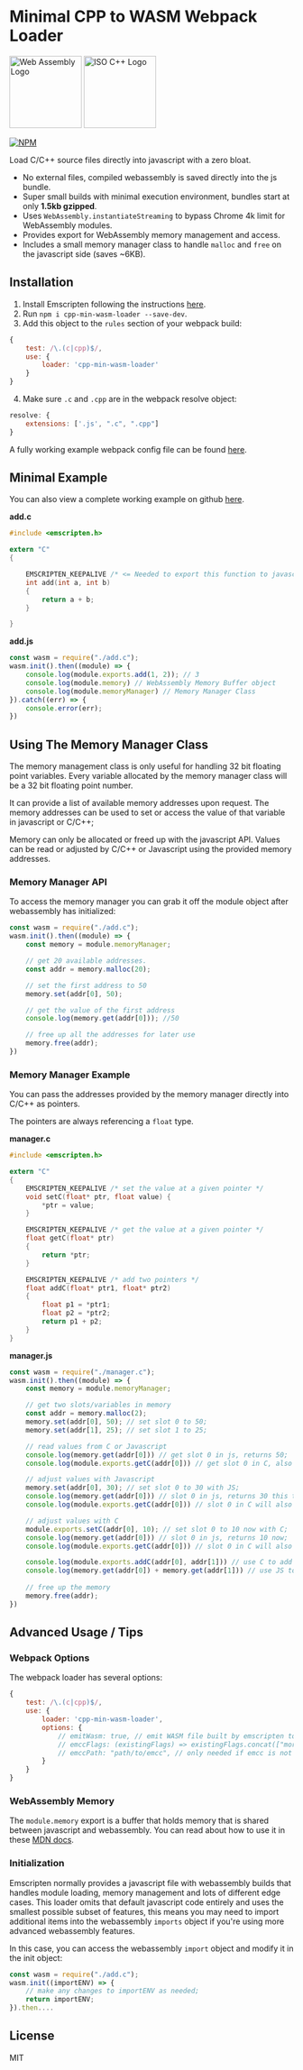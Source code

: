 # Minimal CPP to WASM Webpack Loader

<div>
<a title="By Carlos Baraza [CC0], via Wikimedia Commons" href="https://commons.wikimedia.org/wiki/File%3AWeb_Assembly_Logo.svg"><img height="128" alt="Web Assembly Logo" src="https://upload.wikimedia.org/wikipedia/commons/thumb/c/c6/Web_Assembly_Logo.svg/512px-Web_Assembly_Logo.svg.png"/></a>
<a title="By Jeremy Kratz (https://github.com/isocpp/logos) [Copyrighted free use], via Wikimedia Commons" href="https://commons.wikimedia.org/wiki/File%3AISO_C%2B%2B_Logo.svg"><img height="128" alt="ISO C++ Logo" src="https://upload.wikimedia.org/wikipedia/commons/thumb/1/18/ISO_C%2B%2B_Logo.svg/256px-ISO_C%2B%2B_Logo.svg.png"/></a>
</div>

[![NPM](https://nodei.co/npm/cpp-min-wasm-loader.png?downloads=true&stars=true)](https://nodei.co/npm/cpp-min-wasm-loader/)

Load C/C++ source files directly into javascript with a zero bloat.

- No external files, compiled webassembly is saved directly into the js bundle.
- Super small builds with minimal execution environment, bundles start at only **1.5kb gzipped**.
- Uses `WebAssembly.instantiateStreaming` to bypass Chrome 4k limit for WebAssembly modules.
- Provides export for WebAssembly memory management and access.
- Includes a small memory manager class to handle `malloc` and `free` on the javascript side (saves ~6KB).

## Installation
1. Install Emscripten following the instructions [here](https://kripken.github.io/emscripten-site/docs/getting_started/downloads.html).
2. Run `npm i cpp-min-wasm-loader --save-dev`.
3. Add this object to the `rules` section of your webpack build:
```js
{
	test: /\.(c|cpp)$/,
	use: {
		loader: 'cpp-min-wasm-loader'
	}
}
```
4. Make sure `.c` and `.cpp` are in the webpack resolve object:
```js
resolve: {
	extensions: ['.js', ".c", ".cpp"]
}
```

A fully working example webpack config file can be found [here](https://github.com/ClickSimply/cpp-min-wasm-loader/blob/master/example/webpack.config.js).

## Minimal Example
You can also view a complete working example on github [here](https://github.com/ClickSimply/cpp-min-wasm-loader/tree/master/example).

**add.c**
```c
#include <emscripten.h>

extern "C"
{

	EMSCRIPTEN_KEEPALIVE /* <= Needed to export this function to javascript */
	int add(int a, int b)
	{
		return a + b;
	}

}
```

**add.js**
```js
const wasm = require("./add.c");
wasm.init().then((module) => {
	console.log(module.exports.add(1, 2)); // 3
	console.log(module.memory) // WebAssembly Memory Buffer object
	console.log(module.memoryManager) // Memory Manager Class
}).catch((err) => {
	console.error(err);
})
```

## Using The Memory Manager Class
The memory management class is only useful for handling 32 bit floating point variables.  Every variable allocated by the memory manager class will be a 32 bit floating point number.

It can provide a list of available memory addresses upon request.  The memory addresses can be used to set or access the value of that variable in javascript or C/C++;

Memory can only be allocated or freed up with the javascript API.  Values can be read or adjusted by C/C++ or Javascript using the provided memory addresses.

### Memory Manager API
To access the memory manager you can grab it off the module object after webassembly has initialized:
```js
const wasm = require("./add.c");
wasm.init().then((module) => {
	const memory = module.memoryManager;

	// get 20 available addresses.
	const addr = memory.malloc(20); 

	// set the first address to 50
	memory.set(addr[0], 50);

	// get the value of the first address
	console.log(memory.get(addr[0])); //50

	// free up all the addresses for later use
	memory.free(addr);
})
```

### Memory Manager Example

You can pass the addresses provided by the memory manager directly into C/C++ as pointers.

The pointers are always referencing a `float` type.

**manager.c**
```c
#include <emscripten.h>

extern "C"
{
	EMSCRIPTEN_KEEPALIVE /* set the value at a given pointer */
	void setC(float* ptr, float value) {
		*ptr = value;
	}

	EMSCRIPTEN_KEEPALIVE /* get the value at a given pointer */
	float getC(float* ptr)
	{
		return *ptr;
	}

	EMSCRIPTEN_KEEPALIVE /* add two pointers */
	float addC(float* ptr1, float* ptr2) 
	{
		float p1 = *ptr1;
		float p2 = *ptr2;
		return p1 + p2;
	}
}
```

**manager.js**
```js
const wasm = require("./manager.c");
wasm.init().then((module) => {
	const memory = module.memoryManager;

	// get two slots/variables in memory
	const addr = memory.malloc(2);
	memory.set(addr[0], 50); // set slot 0 to 50;
	memory.set(addr[1], 25); // set slot 1 to 25;

	// read values from C or Javascript
	console.log(memory.get(addr[0])) // get slot 0 in js, returns 50;
	console.log(module.exports.getC(addr[0])) // get slot 0 in C, also returns 50;

	// adjust values with Javascript
	memory.set(addr[0], 30); // set slot 0 to 30 with JS;
	console.log(memory.get(addr[0])) // slot 0 in js, returns 30 this time;
	console.log(module.exports.getC(addr[0])) // slot 0 in C will also return 30;

	// adjust values with C
	module.exports.setC(addr[0], 10); // set slot 0 to 10 now with C;
	console.log(memory.get(addr[0])) // slot 0 in js, returns 10 now;
	console.log(module.exports.getC(addr[0])) // slot 0 in C will also return 10;

	console.log(module.exports.addC(addr[0], addr[1])) // use C to add the two numbers, returns 35;
	console.log(memory.get(addr[0]) + memory.get(addr[1])) // use JS to add the two numbers, also 35;
	
	// free up the memory
	memory.free(addr);
})
```

## Advanced Usage / Tips

### Webpack Options
The webpack loader has several options:
```js
{
	test: /\.(c|cpp)$/,
	use: {
		loader: 'cpp-min-wasm-loader',
		options: {
			// emitWasm: true, // emit WASM file built by emscripten to the build folder
			// emccFlags: (existingFlags) => existingFlags.concat(["more", "flags", "here"]), // add or modify compiler flags
			// emccPath: "path/to/emcc", // only needed if emcc is not in PATH
		}
	}
}
```

### WebAssembly Memory
The `module.memory` export is a buffer that holds memory that is shared between javascript and webassembly.  You can read about how to use it in these [MDN docs](https://developer.mozilla.org/en-US/docs/Web/JavaScript/Reference/Global_Objects/WebAssembly/Memory).

### Initialization
Emscripten normally provides a javascript file with webassembly builds that handles module loading, memory management and lots of different edge cases.  This loader omits that default javascript code entirely and uses the smallest possible subset of features, this means you may need to import additional items into the webassembly `imports` object if you're using more advanced webassembly features.

In this case, you can access the webassembly `import` object and modify it in the init object:
```js
const wasm = require("./add.c");
wasm.init((importENV) => {
	// make any changes to importENV as needed;
	return importENV;
}).then....
```

## License
MIT
